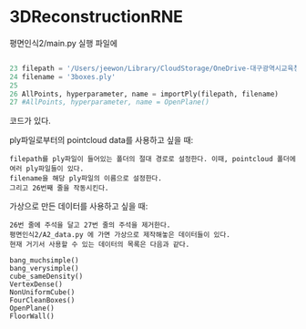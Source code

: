 # 3DReconstructionRNE

평면인식2/main.py 실행 파일에



```python

23 filepath = '/Users/jeewon/Library/CloudStorage/OneDrive-대구광역시교육청/지원/한과영/RnE/3DReconstructionRNE/pointclouddata/'
24 filename = '3boxes.ply'
25 
26 AllPoints, hyperparameter, name = importPly(filepath, filename)
27 #AllPoints, hyperparameter, name = OpenPlane()

```

코드가 있다.


ply파일로부터의 pointcloud data를 사용하고 싶을 때: 
```
filepath를 ply파일이 들어있는 폴더의 절대 경로로 설정한다. 이때, pointcloud 폴더에 여러 ply파일들이 있다.
filename을 해당 ply파일의 이름으로 설정한다.
그리고 26번째 줄을 작동시킨다.
```

가상으로 만든 데이터를 사용하고 싶을 때:
```
26번 줄에 주석을 달고 27번 줄의 주석을 제거한다.
평면인식2/A2_data.py 에 가면 가상으로 제작해놓은 데이터들이 있다.
현재 거기서 사용할 수 있는 데이터의 목록은 다음과 같다.

bang_muchsimple()
bang_verysimple()
cube_sameDensity()
VertexDense()
NonUniformCube()
FourCleanBoxes()
OpenPlane()
FloorWall()


```
